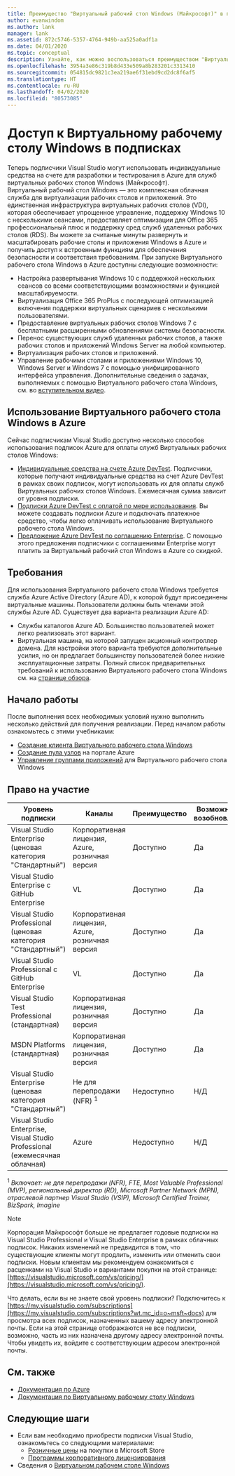 ```yaml
---
title: Преимущество "Виртуальный рабочий стол Windows (Майкрософт)" в подписках Visual Studio | Документация Майкрософт
author: evanwindom
ms.author: lank
manager: lank
ms.assetid: 872c5746-5357-4764-949b-aa525a0adf1a
ms.date: 04/01/2020
ms.topic: conceptual
description: Узнайте, как можно воспользоваться преимуществом "Виртуальный рабочий стол Windows (Майкрософт)" с помощью подписки Visual Studio.
ms.openlocfilehash: 3954a3e86c319b8d433e509a8b283201c3313410
ms.sourcegitcommit: 054815dc9821c3ea219ae6f31ebd9cd2dc8f6af5
ms.translationtype: HT
ms.contentlocale: ru-RU
ms.lasthandoff: 04/02/2020
ms.locfileid: "80573085"
---
```

# <a name="access-windows-virtual-desktop-in-subscriptions"></a>Доступ к Виртуальному рабочему столу Windows в подписках 
Теперь подписчики Visual Studio могут использовать индивидуальные средства на счете для разработки и тестирования в Azure для служб виртуальных рабочих столов Windows (Майкрософт).  
Виртуальный рабочий стол Windows — это комплексная облачная служба для виртуализации рабочих столов и приложений. Это единственная инфраструктура виртуальных рабочих столов (VDI), которая обеспечивает упрощенное управление, поддержку Windows 10 с несколькими сеансами, предоставляет оптимизации для Office 365 профессиональный плюс и поддержку сред служб удаленных рабочих столов (RDS). Вы можете за считаные минуты развернуть и масштабировать рабочие столы и приложения Windows в Azure и получить доступ к встроенным функциям для обеспечения безопасности и соответствия требованиям.
При запуске Виртуального рабочего стола Windows в Azure доступны следующие возможности:
- Настройка развертывания Windows 10 с поддержкой нескольких сеансов со всеми соответствующими возможностями и функцией масштабируемости.
- Виртуализация Office 365 ProPlus с последующей оптимизацией включения поддержки виртуальных сценариев с несколькими пользователями.
- Предоставление виртуальных рабочих столов Windows 7 с бесплатными расширенными обновлениями системы безопасности.
- Перенос существующих служб удаленных рабочих столов, а также рабочих столов и приложений Windows Server на любой компьютер.
- Виртуализация рабочих столов и приложений.
- Управление рабочими столами и приложениями Windows 10, Windows Server и Windows 7 с помощью унифицированного интерфейса управления. Дополнительные сведения о задачах, выполняемых с помощью Виртуального рабочего стола Windows, см. во [вступительном видео](https://docs.microsoft.com/azure/virtual-desktop/overview).

## <a name="use-windows-virtual-desktop-with-azure"></a>Использование Виртуального рабочего стола Windows в Azure 
Сейчас подписчикам Visual Studio доступно несколько способов использования подписок Azure для оплаты служб Виртуальных рабочих столов Windows:
- [Индивидуальные средства на счете Azure DevTest](vs-azure.md).  Подписчики, которые получают индивидуальные средства на счет Azure DevTest в рамках своих подписок, могут использовать их для оплаты служб Виртуальных рабочих столов Windows.  Ежемесячная сумма зависит от уровня подписки.
- [Подписки Azure DevTest с оплатой по мере использования](vs-azure-payg.md).  Вы можете создавать подписки Azure и подключать платежное средство, чтобы легко оплачивать использование Виртуального рабочего стола Windows. 
- [Предложение Azure DevTest по соглашению Enterprise](azure-ea-devtest.md).  С помощью этого предложения подписчики с соглашениями Enterprise могут платить за Виртуальный рабочий стол Windows в Azure со скидкой. 

## <a name="requirements"></a>Требования
Для использования Виртуального рабочего стола Windows требуется служба Azure Active Directory (Azure AD), к которой будут присоединены виртуальные машины.  Пользователи должны быть членами этой службы Azure AD.  Существует два варианта реализации Azure AD:
- Службы каталогов Azure AD.  Большинство пользователей может легко реализовать этот вариант.
- Виртуальная машина, на которой запущен акционный контроллер домена.  Для настройки этого варианта требуются дополнительные усилия, но он предлагает большинству пользователей более низкие эксплуатационные затраты.
Полный список предварительных требований к использованию Виртуального рабочего стола Windows см. на [странице обзора](https://docs.microsoft.com/azure/virtual-desktop/overview#requirements). 

## <a name="get-started"></a>Начало работы 
После выполнения всех необходимых условий нужно выполнить несколько действий для получения реализации.  Перед началом работы ознакомьтесь с этими учебниками:
- [Создание клиента Виртуального рабочего стола Windows](https://docs.microsoft.com/azure/virtual-desktop/tenant-setup-azure-active-directory)
- [Создание пула узлов](https://docs.microsoft.com/azure/virtual-desktop/create-host-pools-azure-marketplace) на портале Azure
- [Управление группами приложений](https://docs.microsoft.com/azure/virtual-desktop/manage-app-groups) для Виртуального рабочего стола Windows

## <a name="eligibility"></a>Право на участие
| Уровень подписки                                                 |     Каналы                                            | Преимущество                                                          | Возможность возобновления    |
|--------------------------------------------------------------------|---------------------------------------------------------|------------------------------------------------------------------|---------------|
| Visual Studio Enterprise (ценовая категория "Стандартный")   | Корпоративная лицензия, Azure, розничная версия | Доступно|  Да          |
| Visual Studio Enterprise с GitHub Enterprise  | VL | Доступно|  Да          |
| Visual Studio Professional (ценовая категория "Стандартный") | Корпоративная лицензия, Azure, розничная версия                                       | Доступно                                                             |  Да             |
| Visual Studio Professional с GitHub Enterprise | VL                                       | Доступно                                        |  Да           |
| Visual Studio Test Professional (стандартная)                         | Корпоративная лицензия, розничная версия                                              | Доступно|  Да          |
| MSDN Platforms (стандартная)                                          | Корпоративная лицензия, розничная версия                                              | Доступно                                         |  Да          |
| Visual Studio Enterprise (ценовая категория "Стандартный")  | Не для перепродажи (NFR) <sup>1</sup> |Недоступно  | Н/Д |
| Visual Studio Enterprise, Visual Studio Professional (ежемесячная облачная) | Azure | Недоступно | Н/Д |

<sup>1</sup> *Включает:  не для перепродажи (NFR), FTE, Most Valuable Professional (MVP), региональный директор (RD), Microsoft Partner Network (MPN), отраслевой партнер Visual Studio (VSIP), Microsoft Certified Trainer, BizSpark, Imagine*

> [!NOTE]
> Корпорация Майкрософт больше не предлагает годовые подписки на Visual Studio Professional и Visual Studio Enterprise в рамках облачных подписок. Никаких изменений не предвидится в том, что существующие клиенты могут продлить, изменить или отменить свои подписки. Новым клиентам мы рекомендуем ознакомиться с расценками на Visual Studio и вариантами покупки на этой странице: [https://visualstudio.microsoft.com/vs/pricing/](https://visualstudio.microsoft.com/vs/pricing/).

Что делать, если вы не знаете свой уровень подписки?  Подключитесь к [https://my.visualstudio.com/subscriptions](https://my.visualstudio.com/subscriptions?wt.mc_id=o~msft~docs) для просмотра всех подписок, назначенных вашему адресу электронной почты. Если на этой странице отображаются не все подписки, возможно, часть из них назначена другому адресу электронной почты.  Чтобы увидеть их, войдите с соответствующим адресом электронной почты.

## <a name="see-also"></a>См. также
- [Документация по Azure](https://docs.microsoft.com/azure/)
- [Документация по Виртуальному рабочему столу Windows](https://docs.microsoft.com/azure/virtual-desktop/)

## <a name="next-steps"></a>Следующие шаги
-   Если вам необходимо приобрести подписки Visual Studio, ознакомьтесь со следующими материалами:
     - [Розничные цены](https://visualstudio.microsoft.com/vs/pricing/) на покупки в Microsoft Store
     - [Программы корпоративного лицензирования](https://www.microsoft.com/licensing/default)
-   Сведения о [Виртуальном рабочем столе Windows](https://docs.microsoft.com/azure/virtual-desktop/overview) 
